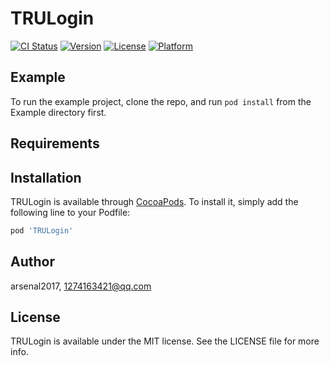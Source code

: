 # TRULogin

[![CI Status](https://img.shields.io/travis/arsenal2017/TRULogin.svg?style=flat)](https://travis-ci.org/arsenal2017/TRULogin)
[![Version](https://img.shields.io/cocoapods/v/TRULogin.svg?style=flat)](https://cocoapods.org/pods/TRULogin)
[![License](https://img.shields.io/cocoapods/l/TRULogin.svg?style=flat)](https://cocoapods.org/pods/TRULogin)
[![Platform](https://img.shields.io/cocoapods/p/TRULogin.svg?style=flat)](https://cocoapods.org/pods/TRULogin)

## Example

To run the example project, clone the repo, and run `pod install` from the Example directory first.

## Requirements

## Installation

TRULogin is available through [CocoaPods](https://cocoapods.org). To install
it, simply add the following line to your Podfile:

```ruby
pod 'TRULogin'
```

## Author

arsenal2017, 1274163421@qq.com

## License

TRULogin is available under the MIT license. See the LICENSE file for more info.
